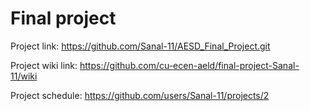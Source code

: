 # Final project

Project link: https://github.com/Sanal-11/AESD_Final_Project.git

Project wiki link: https://github.com/cu-ecen-aeld/final-project-Sanal-11/wiki

Project schedule: https://github.com/users/Sanal-11/projects/2
